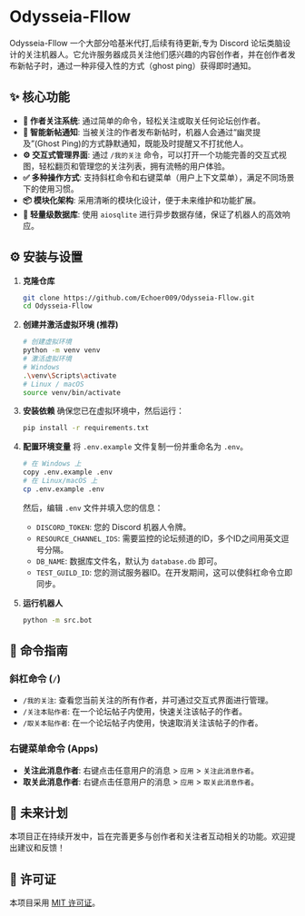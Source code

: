 # Odysseia-Fllow

Odysseia-Fllow 一个大部分哈基米代打,后续有待更新,专为 Discord 论坛类脑设计的关注机器人。它允许服务器成员关注他们感兴趣的内容创作者，并在创作者发布新帖子时，通过一种非侵入性的方式（ghost ping）获得即时通知。

## ✨ 核心功能

-   **👤 作者关注系统**: 通过简单的命令，轻松关注或取关任何论坛创作者。
-   **🔔 智能新帖通知**: 当被关注的作者发布新帖时，机器人会通过“幽灵提及”(Ghost Ping)的方式静默通知，既能及时提醒又不打扰他人。
-   **⚙️ 交互式管理界面**: 通过 `/我的关注` 命令，可以打开一个功能完善的交互式视图，轻松翻页和管理您的关注列表，拥有流畅的用户体验。
-   **✅ 多种操作方式**: 支持斜杠命令和右键菜单（用户上下文菜单），满足不同场景下的使用习惯。
-   **📦 模块化架构**: 采用清晰的模块化设计，便于未来维护和功能扩展。
-   **💾 轻量级数据库**: 使用 `aiosqlite` 进行异步数据存储，保证了机器人的高效响应。

## ⚙️ 安装与设置

1.  **克隆仓库**
    ```sh
    git clone https://github.com/Echoer009/Odysseia-Fllow.git
    cd Odysseia-Fllow
    ```

2.  **创建并激活虚拟环境 (推荐)**
    ```sh
    # 创建虚拟环境
    python -m venv venv
    # 激活虚拟环境
    # Windows
    .\venv\Scripts\activate
    # Linux / macOS
    source venv/bin/activate
    ```

3.  **安装依赖**
    确保您已在虚拟环境中，然后运行：
    ```sh
    pip install -r requirements.txt
    ```

4.  **配置环境变量**
    将 `.env.example` 文件复制一份并重命名为 `.env`。
    ```sh
    # 在 Windows 上
    copy .env.example .env
    # 在 Linux/macOS 上
    cp .env.example .env
    ```
    然后，编辑 `.env` 文件并填入您的信息：
    -   `DISCORD_TOKEN`: 您的 Discord 机器人令牌。
    -   `RESOURCE_CHANNEL_IDS`: 需要监控的论坛频道的ID，多个ID之间用英文逗号分隔。
    -   `DB_NAME`: 数据库文件名，默认为 `database.db` 即可。
    -   `TEST_GUILD_ID`: 您的测试服务器ID。在开发期间，这可以使斜杠命令立即同步。

5.  **运行机器人**
    ```sh
    python -m src.bot
    ```

## 🚀 命令指南

### 斜杠命令 (`/`)
-   `/我的关注`: 查看您当前关注的所有作者，并可通过交互式界面进行管理。
-   `/关注本贴作者`: 在一个论坛帖子内使用，快速关注该帖子的作者。
-   `/取关本贴作者`: 在一个论坛帖子内使用，快速取消关注该帖子的作者。

### 右键菜单命令 (Apps)
-   **关注此消息作者**: 右键点击任意用户的消息 > `应用` > `关注此消息作者`。
-   **取关此消息作者**: 右键点击任意用户的消息 > `应用` > `取关此消息作者`。

## 🎯 未来计划
本项目正在持续开发中，旨在完善更多与创作者和关注者互动相关的功能。欢迎提出建议和反馈！

## 📄 许可证
本项目采用 [MIT 许可证](LICENSE)。
